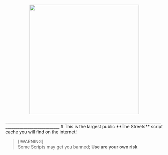 <p align="center">
  <img width="350px" src="https://github.com/Not-Kyle/Streets-Scripts/assets/77679412/289b0359-e205-4d1a-aded-f608435a0b9b" />
</p>
_________________________________________________________________________________________________________
# This is the largest public **The Streets** script cache you will find on the internet!

> [!WARNING]\
> Some Scripts may get you banned; **Use are your own risk**




